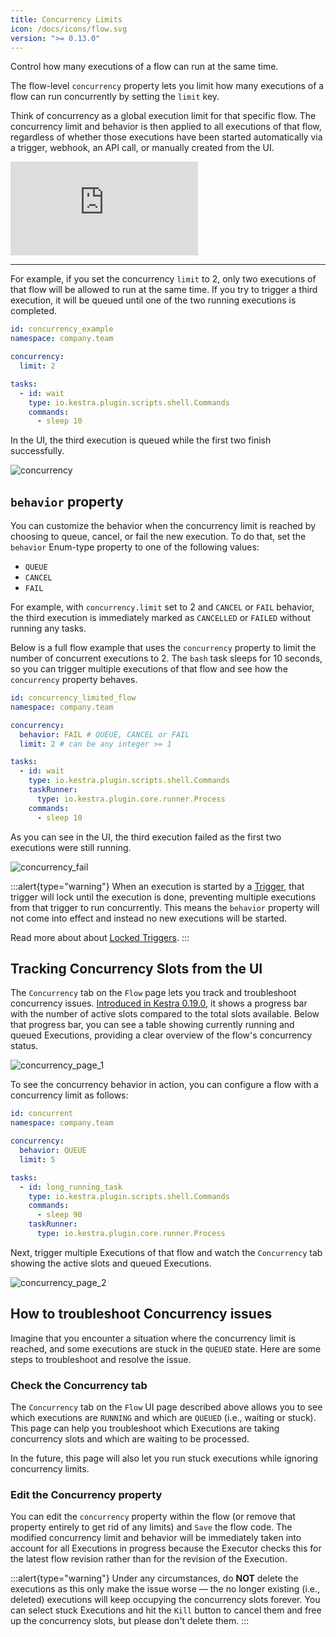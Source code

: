 ```yaml
---
title: Concurrency Limits
icon: /docs/icons/flow.svg
version: ">= 0.13.0"
---
```


Control how many executions of a flow can run at the same time.

The flow-level `concurrency` property lets you limit how many executions of a flow can run concurrently by setting the `limit` key.

Think of concurrency as a global execution limit for that specific flow. The concurrency limit and behavior is then applied to all executions of that flow, regardless of whether those executions have been started automatically via a trigger, webhook, an API call, or manually created from the UI.

<div class="video-container">
  <iframe src="https://www.youtube.com/embed/lDGOqqMyQEo?si=01KzCswO3dHdhYdt" title="YouTube video player" frameborder="0" allow="accelerometer; autoplay; clipboard-write; encrypted-media; gyroscope; picture-in-picture; web-share" referrerpolicy="strict-origin-when-cross-origin" allowfullscreen></iframe>
</div>

---

For example, if you set the concurrency `limit` to 2, only two executions of that flow will be allowed to run at the same time. If you try to trigger a third execution, it will be queued until one of the two running executions is completed.

```yaml
id: concurrency_example
namespace: company.team

concurrency:
  limit: 2

tasks:
  - id: wait
    type: io.kestra.plugin.scripts.shell.Commands
    commands:
      - sleep 10

```

In the UI, the third execution is queued while the first two finish successfully.

![concurrency](/docs/workflow-components/concurrency.png)

## `behavior` property

You can customize the behavior when the concurrency limit is reached by choosing to queue, cancel, or fail the new execution. To do that, set the `behavior` Enum-type property to one of the following values:

- `QUEUE`
- `CANCEL`
- `FAIL`

For example, with `concurrency.limit` set to 2 and `CANCEL` or `FAIL` behavior, the third execution is immediately marked as `CANCELLED` or `FAILED` without running any tasks.

Below is a full flow example that uses the `concurrency` property to limit the number of concurrent executions to 2. The `bash` task sleeps for 10 seconds, so you can trigger multiple executions of that flow and see how the `concurrency` property behaves.

```yaml
id: concurrency_limited_flow
namespace: company.team

concurrency:
  behavior: FAIL # QUEUE, CANCEL or FAIL
  limit: 2 # can be any integer >= 1

tasks:
  - id: wait
    type: io.kestra.plugin.scripts.shell.Commands
    taskRunner:
      type: io.kestra.plugin.core.runner.Process
    commands:
      - sleep 10
```

As you can see in the UI, the third execution failed as the first two executions were still running.

![concurrency_fail](/docs/workflow-components/concurrency_fail.png)

:::alert{type="warning"}
When an execution is started by a [Trigger](./07.triggers/index.md), that trigger will lock until the execution is done, preventing multiple executions from that trigger to run concurrently. This means the `behavior` property will not come into effect and instead no new executions will be started.

Read more about about [Locked Triggers](./07.triggers/index.md#locked-triggers).
:::

## Tracking Concurrency Slots from the UI

The `Concurrency` tab on the `Flow` page lets you track and troubleshoot concurrency issues. [Introduced in Kestra 0.19.0](https://github.com/kestra-io/kestra/issues/4721#event-14422957135), it shows a progress bar with the number of active slots compared to the total slots available. Below that progress bar, you can see a table showing currently running and queued Executions, providing a clear overview of the flow's concurrency status.

![concurrency_page_1](/docs/workflow-components/concurrency/concurrency_page_1.png)

To see the concurrency behavior in action, you can configure a flow with a concurrency limit as follows:

```yaml
id: concurrent
namespace: company.team

concurrency:
  behavior: QUEUE
  limit: 5

tasks:
  - id: long_running_task
    type: io.kestra.plugin.scripts.shell.Commands
    commands:
      - sleep 90
    taskRunner:
      type: io.kestra.plugin.core.runner.Process
```

Next, trigger multiple Executions of that flow and watch the `Concurrency` tab showing the active slots and queued Executions.

![concurrency_page_2](/docs/workflow-components/concurrency/concurrency_page_2.png)


## How to troubleshoot Concurrency issues

Imagine that you encounter a situation where the concurrency limit is reached, and some executions are stuck in the `QUEUED` state. Here are some steps to troubleshoot and resolve the issue.

### Check the Concurrency tab

The `Concurrency` tab on the `Flow` UI page described above allows you to see which executions are `RUNNING` and which are `QUEUED` (i.e., waiting or stuck). This page can help you troubleshoot which Executions are taking concurrency slots and which are waiting to be processed.

In the future, this page will also let you run stuck executions while ignoring concurrency limits.

### Edit the Concurrency property

You can edit the `concurrency` property within the flow (or remove that property entirely to get rid of any limits) and `Save` the flow code. The modified concurrency limit and behavior will be immediately taken into account for all Executions in progress because the Executor checks this for the latest flow revision rather than for the revision of the Execution.

:::alert{type="warning"}
Under any circumstances, do **NOT** delete the executions as this only make the issue worse — the no longer existing (i.e., deleted) executions will keep occupying the concurrency slots forever. You can select stuck Executions and hit the `Kill` button to cancel them and free up the concurrency slots, but please don't delete them.
:::

